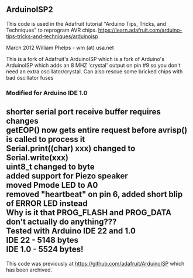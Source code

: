 ## ArduinoISP2 

This code is used in the Adafruit tutorial "Arduino Tips, Tricks, and Techniques" to reprogram AVR chips.
https://learn.adafruit.com/arduino-tips-tricks-and-techniques/arduinoisp

 March 2012 William Phelps - wm (at) usa.net 
 
 This is a fork of Adafruit's ArduinoISP
 which is a fork of Arduino's ArduinoISP
 which adds an 8 MHZ 'crystal' output on pin #9 so you don't need an
 extra oscillator/crystal. Can also rescue some bricked chips with
 bad oscillator fuses
 
### Modified for Arduino IDE 1.0
 shorter serial port receive buffer requires changes  
 getEOP() now gets entire request before avrisp() is called to process it  
 Serial.print((char) xxx) changed to Serial.write(xxx)  
 uint8_t changed to byte  
 added support for Piezo speaker  
 moved Pmode LED to A0  
 removed "heartbeat" on pin 6, added short blip of ERROR LED instead  
 Why is it that PROG_FLASH and PROG_DATA don't actually do anything???  
 Tested with Arduino IDE 22 and 1.0  
 IDE 22 - 5148 bytes  
 IDE 1.0 - 5524 bytes!  
 -----------------------------
 This code was previously at https://github.com/adafruit/ArduinoISP which has been archived.
